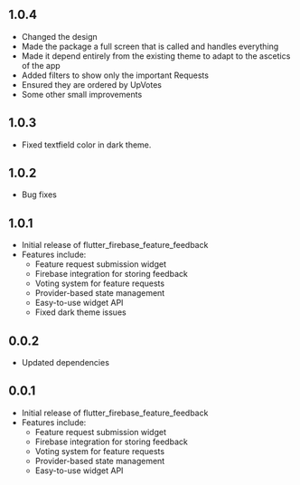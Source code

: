 ## 1.0.4

* Changed the design
* Made the package a full screen that is called and handles everything
* Made it depend entirely from the existing theme to adapt to the ascetics of the app
* Added filters to show only the important Requests
* Ensured they are ordered by UpVotes
* Some other small improvements

## 1.0.3

* Fixed textfield color in dark theme.

## 1.0.2

* Bug fixes

## 1.0.1

* Initial release of flutter_firebase_feature_feedback
* Features include:
  * Feature request submission widget
  * Firebase integration for storing feedback
  * Voting system for feature requests
  * Provider-based state management
  * Easy-to-use widget API
  * Fixed dark theme issues

## 0.0.2

* Updated dependencies

## 0.0.1

* Initial release of flutter_firebase_feature_feedback
* Features include:
  * Feature request submission widget
  * Firebase integration for storing feedback
  * Voting system for feature requests
  * Provider-based state management
  * Easy-to-use widget API
